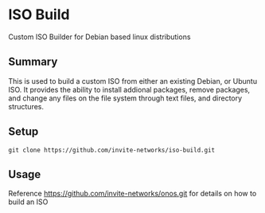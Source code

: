 # ISO Build
Custom ISO Builder for Debian based linux distributions

## Summary

This is used to build a custom ISO from either an existing Debian, or Ubuntu ISO.  It provides the ability to install addional packages, remove packages, and change any files on the file system through text files, and directory structures.

## Setup

```
git clone https://github.com/invite-networks/iso-build.git
```

## Usage

Reference https://github.com/invite-networks/onos.git for details on how to build an ISO

